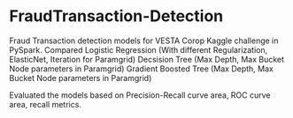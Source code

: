 # FraudTransaction-Detection
Fraud Transaction detection models for VESTA Corop Kaggle challenge in PySpark.
Compared  Logistic Regression (With different Regularization, ElasticNet, Iteration for Paramgrid)
Decsision Tree (Max Depth, Max Bucket Node parameters in Paramgrid)
Gradient Boosted Tree (Max Depth, Max Bucket Node parameters in Paramgrid)

Evaluated the models based on Precision-Recall curve area, ROC curve area, recall metrics.
